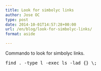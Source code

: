 ```yaml
---
title: Look for simbolyc links
author: Jose OC
type: post
date: 2014-10-01T14:57:28+00:00
url: /en/blog/look-for-simbolyc-links/
format: aside

---
```

Commando to look for simbolyc links.

<pre class="lang:sh decode:true ">find . -type l -exec ls -lad {} \;</pre>